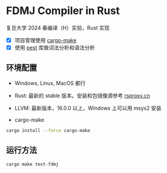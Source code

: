# FDMJ Compiler in Rust

复旦大学 2024 春编译（H）实验，Rust 实现

- [x] 项目管理使用 [cargo-make](https://github.com/sagiegurari/cargo-make)
- [x] 使用 [pest](https://pest.rs) 库做词法分析和语法分析

## 环境配置

- Windows, Linux, MacOS 都行

- Rust: 最新的 stable 版本。安装和包镜像源参考 [rsproxy.cn](https://rsproxy.cn/)

- LLVM: 最新版本，16.0.0 以上，Windows 上可以用 msys2 安装

- cargo-make

```bash
cargo install --force cargo-make
```

## 运行方法

```bash
cargo make test-fdmj
```
